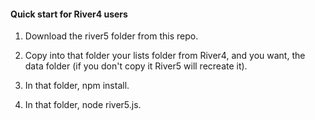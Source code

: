 #### Quick start for River4 users

1. Download the river5 folder from this repo.

2. Copy into that folder your lists folder from River4, and you want, the data folder (if you don't copy it River5 will recreate it). 

3. In that folder, npm install. 

4. In that folder, node river5.js.

